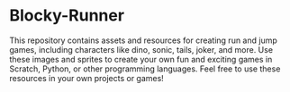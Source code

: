 # Blocky-Runner
This repository contains assets and resources for creating run and jump games, including characters like dino, sonic, tails, joker, and more. Use these images and sprites to create your own fun and exciting games in Scratch, Python, or other programming languages. Feel free to use these resources in your own projects or games!
